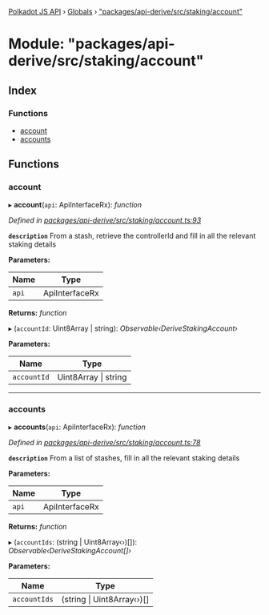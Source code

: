 [Polkadot JS API](../README.md) › [Globals](../globals.md) › ["packages/api-derive/src/staking/account"](_packages_api_derive_src_staking_account_.md)

# Module: "packages/api-derive/src/staking/account"

## Index

### Functions

* [account](_packages_api_derive_src_staking_account_.md#account)
* [accounts](_packages_api_derive_src_staking_account_.md#accounts)

## Functions

###  account

▸ **account**(`api`: ApiInterfaceRx): *function*

*Defined in [packages/api-derive/src/staking/account.ts:93](https://github.com/polkadot-js/api/blob/277ea92fd/packages/api-derive/src/staking/account.ts#L93)*

**`description`** From a stash, retrieve the controllerId and fill in all the relevant staking details

**Parameters:**

Name | Type |
------ | ------ |
`api` | ApiInterfaceRx |

**Returns:** *function*

▸ (`accountId`: Uint8Array | string): *Observable‹DeriveStakingAccount›*

**Parameters:**

Name | Type |
------ | ------ |
`accountId` | Uint8Array &#124; string |

___

###  accounts

▸ **accounts**(`api`: ApiInterfaceRx): *function*

*Defined in [packages/api-derive/src/staking/account.ts:78](https://github.com/polkadot-js/api/blob/277ea92fd/packages/api-derive/src/staking/account.ts#L78)*

**`description`** From a list of stashes, fill in all the relevant staking details

**Parameters:**

Name | Type |
------ | ------ |
`api` | ApiInterfaceRx |

**Returns:** *function*

▸ (`accountIds`: (string | Uint8Array‹›)[]): *Observable‹DeriveStakingAccount[]›*

**Parameters:**

Name | Type |
------ | ------ |
`accountIds` | (string &#124; Uint8Array‹›)[] |
